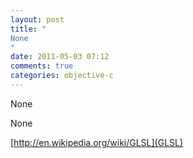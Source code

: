 ```yaml
---
layout: post
title: "
None
"
date: 2011-05-03 07:12
comments: true
categories: objective-c
---
```


None


None

[http://en.wikipedia.org/wiki/GLSL](GLSL)

